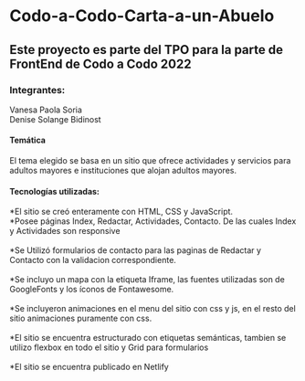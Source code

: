 # Codo-a-Codo-Carta-a-un-Abuelo

## Este proyecto es parte del TPO para la parte de FrontEnd de Codo a Codo 2022

### Integrantes:
Vanesa Paola Soria <br>
Denise Solange Bidinost
#### Temática
El tema elegido se basa en un sitio que ofrece actividades y servicios para adultos mayores e instituciones que alojan adultos mayores.

#### Tecnologías utilizadas:
*El sitio se creó enteramente con HTML, CSS y JavaScript. <br>
*Posee páginas Index, Redactar, Actividades, Contacto. De las cuales Index y Actividades son responsive<br> <br>
*Se Utilizó formularios de contacto para las paginas de Redactar y Contacto con la validacion correspondiente.<br> <br>
*Se incluyo un mapa con la etiqueta Iframe, las fuentes utilizadas son de GoogleFonts y los íconos de Fontawesome.<br> <br>
*Se incluyeron animaciones en el menu del sitio con css y js, en el resto del sitio animaciones puramente con css.<br> <br>
*El sitio se encuentra estructurado con etiquetas semánticas, tambien se utilizo flexbox en todo el sitio y Grid para formularios<br> <br>
*El sitio se encuentra publicado en Netlify
